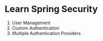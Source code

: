 # Learn Spring Security

1. User Management
2. Custom Authentication
3. Multiple Authentication Providers
